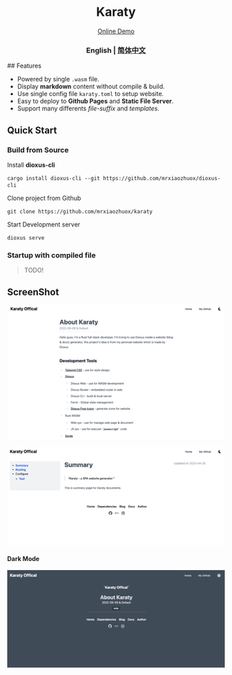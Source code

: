 <div align="center">
  <h1>Karaty</h1>
</div>
<div align="center">
  <a href="https://karaty.mrxzx.info">Online Demo</a>
</div>

<div align="center">
  <h3>
    <span> English </span>
    <span> | </span>
    <a href="https://github.com/mrxiaozhuox/karaty/blob/master/README.zh-CN.md"> 简体中文 </a>
  </h3>
</div>
## Features

- Powered by single `.wasm` file.
- Display **markdown** content without compile & build.
- Use single config file `karaty.toml` to setup website.
- Easy to deploy to **Github Pages** and **Static File Server**.
- Support many differents *file-suffix* and *templates*.



## Quick Start

### Build from Source

Install **dioxus-cli**

```shell
cargo install dioxus-cli --git https://github.com/mrxiaozhuox/dioxus-cli
```

Clone project from Github

```shell
git clone https://github.com/mrxiaozhuox/karaty
```

Start Development server

```shell
dioxus serve
```

### Startup with compiled file

>TODO!



## ScreenShot



![blog.png](notes/blog.png)

![docs.png](notes/docs.png)

#### Dark Mode

![dark-mode.png](notes/dark-mode.png)

